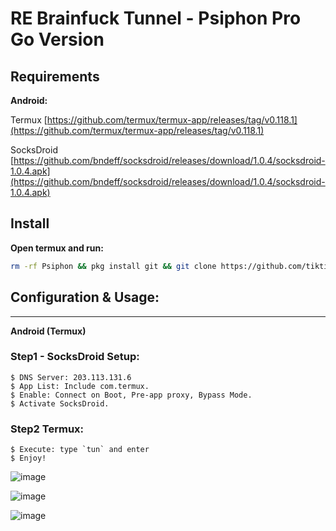 # RE Brainfuck Tunnel - Psiphon Pro Go Version

## Requirements

**Android:**

Termux [https://github.com/termux/termux-app/releases/tag/v0.118.1](https://github.com/termux/termux-app/releases/tag/v0.118.1)

SocksDroid [https://github.com/bndeff/socksdroid/releases/download/1.0.4/socksdroid-1.0.4.apk](https://github.com/bndeff/socksdroid/releases/download/1.0.4/socksdroid-1.0.4.apk)

## Install

**Open termux and run:**

```bash
rm -rf Psiphon && pkg install git && git clone https://github.com/tiktiktac/Psiphon.git && clear && cd Psiphon && chmod a+x tun && chmod a+x psiphon-tunnel-core && chmod a+x bfm-allow-wifi.sh && chmod a+x enable*.sh && echo 'PATH="$PATH:$HOME/Psiphon"' >> $HOME/.bashrc && source $HOME/.bashrc && echo 'PATH="$PATH:$HOME/Psiphon"' >> $HOME/.zshrc && source $HOME/.zshrc && clear && cd
```

## Configuration & Usage:

-----
**Android (Termux)**

### Step1 - SocksDroid Setup:
    $ DNS Server: 203.113.131.6
    $ App List: Include com.termux.
    $ Enable: Connect on Boot, Pre-app proxy, Bypass Mode.
    $ Activate SocksDroid.
    
### Step2 Termux:
    $ Execute: type `tun` and enter
    $ Enjoy!
    

![image](https://github.com/trongtinh7727/Psiphon/assets/72309458/af561b91-d232-4798-b01c-ffacd913a901)

![image](https://github.com/trongtinh7727/Psiphon/assets/72309458/7eac66c7-72b1-49ed-b486-15cfbe7fb43d)

![image](https://github.com/trongtinh7727/Psiphon/assets/72309458/337f6f51-21e4-4d4c-a74a-a7ffa9ec5b4c)
